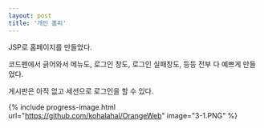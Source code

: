 ```yaml
---
layout: post
title: '개인 홈피'
---
```


JSP로 홈페이지를 만들었다.

코드펜에서 긁어와서 메뉴도, 로그인 창도, 로그인 실패창도, 등등 전부 다 예쁘게 만들었다.

게시판은 아직 없고 세션으로 로그인을 할 수 있다.

{% include progress-image.html url="https://github.com/kohalahal/OrangeWeb" image="3-1.PNG" %}
